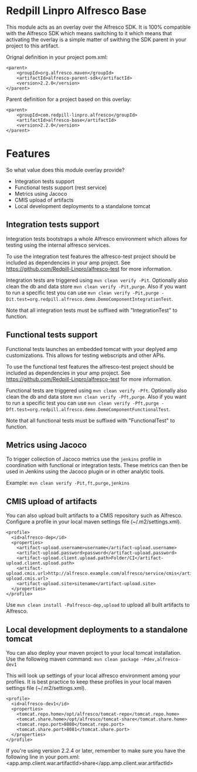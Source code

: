 Redpill Linpro Alfresco Base
=============

This module acts as an overlay over the Alfresco SDK. It is 100% compatible with the Alfresco SDK which means switching to it which means that activating the overlay is a simple matter of swithing the SDK parent in your project to this artifact.

Orignal definition in your project pom.xml:

    <parent>
        <groupId>org.alfresco.maven</groupId>
        <artifactId>alfresco-parent-sdk</artifactId>
        <version>2.2.0</version>
    </parent>

Parent definition for a project based on this overlay:

    <parent>
        <groupId>com.redpill-linpro.alfresco</groupId>
        <artifactId>alfresco-base</artifactId>
        <version>2.2.0</version>
    </parent>


# Features
So what value does this module overlay provide?


* Integration tests support
* Functional tests support (rest service) 
* Metrics using Jacoco
* CMIS upload of artifacts
* Local development deployments to a standalone tomcat

## Integration tests support
Integration tests bootstraps a whole Alfresco environment which allows for testing using the internal alfresco services.

To use the integration test features the alfresco-test project should be included as dependencies in your amp project. See https://github.com/Redpill-Linpro/alfresco-test for more information.

Integration tests are triggered using `mvn clean verify -Pit`. Optionally also clean the db and data store `mvn clean verify -Pit,purge`. Also if you want to run a specific test you can use `mvn clean verify -Pit,purge -Dit.test=org.redpill.alfresco.demo.DemoComponentIntegrationTest`. 

Note that all integration tests must be suffixed with "IntegrationTest" to function.

## Functional tests support
Functional tests launches an embedded tomcat with your deplyed amp customizations. This allows for testing webscripts and other APIs.

To use the functional test features the alfresco-test project should be included as dependencies in your amp project. See https://github.com/Redpill-Linpro/alfresco-test for more information.

Functional tests are triggered using `mvn clean verify -Pft`. Optionally also clean the db and data store `mvn clean verify -Pft,purge`. Also if you want to run a specific test you can use `mvn clean verify -Pft,purge -Dft.test=org.redpill.alfresco.demo.DemoComponentFunctionalTest`. 

Note that all functional tests must be suffixed with "FunctionalTest" to function.

## Metrics using Jacoco
To trigger collection of Jacoco metrics use the `jenkins` profile in coordination with functional or integration tests. These metrics can then be used in Jenkins using the Jacoco plugin or in other analytic tools. 

Example:
`mvn clean verify -Pit,ft,purge,jenkins`

## CMIS upload of artifacts
You can also upload built artifacts to a CMIS repository such as Alfresco. Configure a profile in your local maven settings file (~/.m2/settings.xml). 

	<profile>
      <id>alfresco-dep</id>
      <properties>
        <artifact-upload.username>username</artifact-upload.username>
        <artifact-upload.password>password</artifact-upload.password>
        <artifact-upload.client.upload.path>Folder/CI</artifact-upload.client.upload.path>
        <artifact-upload.cmis.url>http://alfresco.example.com/alfresco/service/cmis</artifact-upload.cmis.url>
        <artifact-upload.site>sitename</artifact-upload.site>
      </properties>
    </profile>
    
Use `mvn clean install -Palfresco-dep,upload` to upload all built artifacts to Alfresco.

## Local development deployments to a standalone tomcat
You can also deploy your maven project to your local tomcat installation. Use the following maven command:
`mvn clean package -Pdev,alfresco-dev1`

This will look up settings of your local alfresco environment among your profiles. It is best practice to keep these profiles in your local maven settings file (~/.m2/settings.xml).

	<profile>
      <id>alfresco-dev1</id>
      <properties>
        <tomcat.repo.home>/opt/alfresco/tomcat-repo</tomcat.repo.home>
        <tomcat.share.home>/opt/alfresco/tomcat-share</tomcat.share.home>
        <tomcat.repo.port>8080</tomcat.repo.port>
        <tomcat.share.port>8081</tomcat.share.port>
      </properties>
    </profile>

If you're using version 2.2.4 or later, remember to make sure you have the
following line in your pom.xml:
   <app.amp.client.war.artifactId>share</app.amp.client.war.artifactId>
